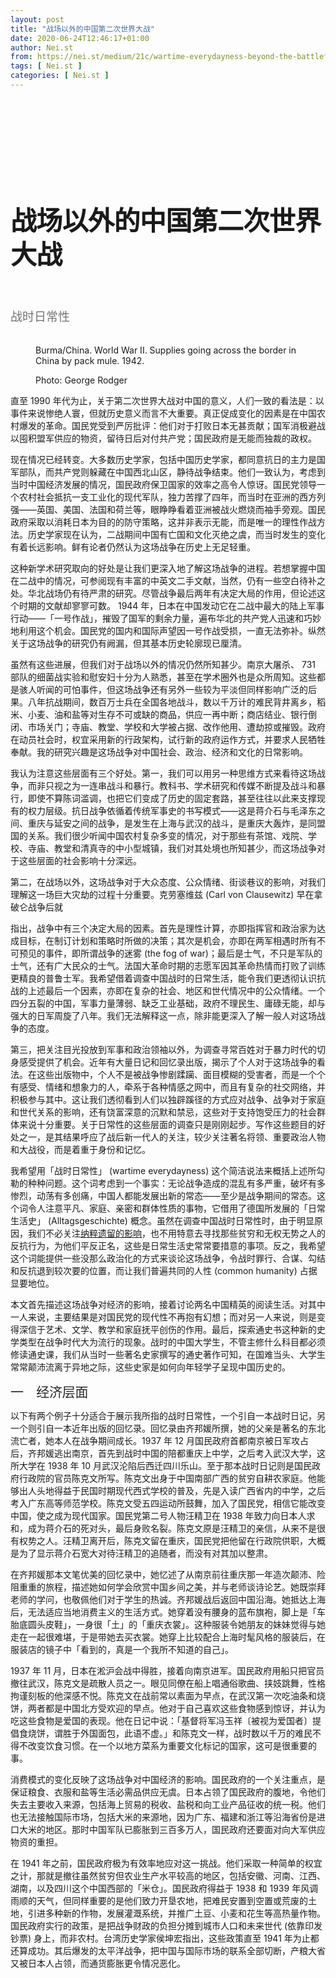 ```yaml
---
layout: post
title: "战场以外的中国第二次世界大战"
date: 2020-06-24T12:46:17+01:00
author: Nei.st
from: https://nei.st/medium/21c/wartime-everydayness-beyond-the-battlefield-in-chinas-second-world-war
tags: [ Nei.st ]
categories: [ Nei.st ]
---
```


<article class="post-21909 post type-post status-publish format-standard hentry category-21c" id="post-21909"> <header class="page-header medium Archives"><div class="page-header__image"></div><div class="page-header__content"><h1 class="page-title text-align-center">战场以外的中国第二次世界大战</h1></div> </header><div class="entry-content aesop-entry-content" id="post-21909-content"><link as="font" crossorigin="anonymous" href="//cdn.jsdelivr.net/gh/0nd1jyU39XQ/_/glyph/font-face/0uIzqoZjSuJfvSBnvgXTcApMtcVhMcpr.woff" rel="preload" type="font/woff"/><link as="font" crossorigin="anonymous" href="//cdn.jsdelivr.net/gh/0nd1jyU39XQ/_/glyph/font-face/1sTnSLZWDKucPX6SAk.woff" rel="preload" type="font/woff"/><style>@font-face{font-family:"etQuXe8pln0zqff6VgxLRg";font-display:fallback;src:url(//cdn.jsdelivr.net/gh/0nd1jyU39XQ/_/glyph/font-face/0uIzqoZjSuJfvSBnvgXTcApMtcVhMcpr.woff) format("woff");font-style:normal;font-weight:400}@font-face{font-family:"PingFang-SC-W3";font-display:fallback;src:url(//cdn.jsdelivr.net/gh/0nd1jyU39XQ/_/glyph/font-face/1sTnSLZWDKucPX6SAk.woff) format("woff");font-style:normal;font-weight:400}</style><p class="blog-post__description">战时日常性</p><span id="more-21909"></span><style>@-webkit-keyframes clapsk1{0%{transform:scale(1);opacity:1}70%{transform:scale(1.4);opacity:0}to{opacity:0}}@-moz-keyframes clapsk1{0%{transform:scale(1);opacity:1}70%{transform:scale(1.4);opacity:0}to{opacity:0}}@keyframes clapsk1{0%{transform:scale(1);opacity:1}70%{transform:scale(1.4);opacity:0}to{opacity:0}}.container.large.img.edge{max-width:1080px;width:100%}@media (max-width:1100px){.container.large.img.edge .aesop-image-component{margin:0 20px}}@media (max-width:889px){.container.large.img.edge .aesop-image-component{margin:0 5%}}.u-overflowHidden{overflow:hidden!important}.u-flexCenter{display:-webkit-box!important;display:-webkit-flex!important;display:-ms-flexbox!important;display:flex!important;-webkit-box-align:center!important;-webkit-align-items:center!important;-ms-flex-align:center!important;align-items:center!important}.u-flex0{-webkit-box-flex:0;-webkit-flex:0 0 auto;-ms-flex:0 0 auto;flex:0 0 auto}.u-flex1{-webkit-box-flex:1;-webkit-flex:1 1 auto;-ms-flex:1 1 auto;flex:1 1 auto}.u-marginVertical24{margin-top:24px!important;margin-bottom:24px!important}.u-paddingLeft15{padding-left:15px!important}.u-paddingBottom3{padding-bottom:3px!important}.u-fontSize15{font-size:17px!important}.u-noWrapWithEllipsis{white-space:nowrap!important;text-overflow:ellipsis!important;overflow:hidden!important}.uiScale{line-height:20px;font-size:16px}.uiScale .ui-caption{color:rgba(0,0,0,.54)!important;fill:rgba(0,0,0,.54)!important}.uiScale-caption--regular .ui-caption{--x-height-multiplier:0.342!important;--baseline-multiplier:0.22!important;letter-spacing:0!important;font-size:16px!important;line-height:23px!important;-webkit-transform:translateY(1.52px);transform:translateY(1.52px)}svg.icon.icon-initium{width:70px}a.initium.__link-logo,a.initium.__link-logo:hover{padding-bottom:0;border-bottom:none!important;color:rgba(0,0,0,.84)!important}.page-header{padding:110px 0 0}.page-header__content{max-width:800px}.page-title:not(#algolia-search-box){font-size:42px;line-height:1.3;text-align:left}.entry-content>h2,.page-title:not(#algolia-search-box){--x-height-multiplier:0.342;--baseline-multiplier:0.22;letter-spacing:-.015em}.entry-content>h2{font-style:normal;font-family:schnyder-scond-normal-600,etQuXe8pln0zqff6VgxLRg,SF Pro Display,PingFangSC-Thin,graphik-normal-300,PingFang-SC-W3,Segoe UI,Roboto,Microsoft YaHei UI,Source Han Sans SC,Helvetica Neue,Helvetica,Arial,sans-serif;font-weight:400}.entry-content>h2.graf-after--p{margin-top:56px}.entry-content>p:first-of-type{color:rgba(0,0,0,.54);font-size:19px}@media (max-width:767px){.page-title:not(#algolia-search-box){font-size:36px;line-height:1.3;letter-spacing:-.015em}.entry-content>h2{font-size:28px;letter-spacing:-.015em}.entry-content>h2.graf-after--p{margin-top:28px}.entry-content>p:first-of-type{font-size:17px}svg.icon.icon-initium{width:65px}.container.img.edge{width:100%}.container.img.edge .aesop-image-component{width:90%;margin:0 auto;max-width:800px}}span.phNnwJb1vcZnORRPE7cBOQ{color:#a38a86;font-size:110%}.collection.jsx-1092709871{margin:2.5rem 0 1rem}.collection.jsx-1092709871 header.jsx-1092709871{display:flex;-webkit-box-align:center;align-items:center;-webkit-box-pack:justify;justify-content:space-between;padding-bottom:1rem}.text-icon.jsx-65431776{user-select:none;font-size:0;vertical-align:middle}.weight-medium.jsx-65431776{font-weight:500}.small.jsx-1944497846{width:1.4rem;height:1.4rem}.text-icon.jsx-65431776 *{display:inline-block;vertical-align:baseline}.text.jsx-65431776{line-height:1}.size-md.jsx-65431776 .text.jsx-65431776{font-size:1.4rem}.spacing-xxtight.text-right.jsx-65431776 .text.jsx-65431776{padding-left:.25rem}ul{list-style:none}h2,li,ul{margin:0;padding:0;border:0}.collection-list.jsx-1092709871 li.jsx-1092709871>.container{padding-bottom:1rem}.container.jsx-2013367371{padding-bottom:1.5rem}.content.jsx-2013367371{display:flex;-webkit-box-pack:justify;justify-content:space-between;position:relative}.content.no-cover.jsx-2013367371{display:block}.content.type-collection.jsx-2013367371{border-radius:4px;border:1px solid rgba(0,0,0,.08);overflow:hidden;padding:1rem 11rem 1rem 1rem}.content.type-collection.no-cover.jsx-2013367371{padding-right:1rem}.content.jsx-2013367371 .left.jsx-2013367371{padding-right:1.5rem}.collection.jsx-1092709871 a:not(.button){border-bottom:none!important}.sidebar.jsx-2996311878{font-weight:500;font-family:schnyder-scond-normal-600,etQuXe8pln0zqff6VgxLRg,SF Pro Display,PingFangSC-Thin,graphik-normal-300,PingFang-SC-W3,Segoe UI,Roboto,Microsoft YaHei UI,Source Han Sans SC,Helvetica Neue,Helvetica,Arial,sans-serif;font-size:calc(1.35rem + 1px);line-height:1.6;color:rgba(0,0,0,.84)}.collection-list.jsx-1092709871 li.jsx-1092709871:last-child>.container{padding-bottom:0}span.jsx-65431776.text-icon.text-right.size-md.spacing-xxtight.weight-medium svg{fill:#009f5f}span.jsx-1092709871{color:#008754;font-family:"medium-content-sans-serif-font"}.qyoLgsBMfk2RyP6PZqEQUQ{display:flex;align-items:center}.TA9FsqtAclEQEnnC{margin-right:16px;display:block;position:relative}.q9pBoz6iftkg{color:inherit;fill:inherit;font-size:inherit;border:inherit;font-family:inherit;letter-spacing:inherit;font-weight:inherit;padding:0;margin:0}.q9pBoz6iftkg:hover{cursor:pointer;color:rgba(0,0,0,.9);fill:rgba(0,0,0,.9)}.q9pBoz6iftkg:focus{outline:0}.q9pBoz6iftkg:disabled{cursor:default;color:rgba(0,0,0,.54);fill:rgba(0,0,0,.54)}.ISq0AssRMiRdK46s31e1tA,.VBC0sS11TRzyNj7ur4DqLQ{border-radius:50%;display:flex;align-items:center}.VBC0sS11TRzyNj7ur4DqLQ{padding:0;outline:0;border:0;user-select:none;cursor:pointer;background:#fff;justify-content:center;z-index:2;left:0;height:100%;position:absolute;top:0;width:100%}.VBC0sS11TRzyNj7ur4DqLQ>svg{pointer-events:none}.VBC0sS11TRzyNj7ur4DqLQ:active{border-style:solid}.ISq0AssRMiRdK46s31e1tA{background-color:#fff;border:1px solid rgba(0,0,0,.1);height:60px;position:relative;transition:border-color .15s ease;width:60px;fill:#02b875}.ISq0AssRMiRdK46s31e1tA:before{background:radial-gradient(circle,#1c9963 60%,transparent 70%);border-radius:50%;content:"";display:block;z-index:0;left:0;height:100%;position:absolute;top:0;width:100%;background:radial-gradient(circle,rgba(115, 113, 113, 1) 60%,transparent 70%)}.ISq0AssRMiRdK46s31e1tA:focus{outline:0}.hentry{padding-bottom:0}.sosumi p{margin-bottom:0}.ISq0AssRMiRdK46s31e1tA:hover:before{animation:clapsk1 2s cubic-bezier(.1,.12,.25,1) infinite}.ISq0AssRMiRdK46s31e1tA:hover{border-color:rgba(115, 113, 113, 1)}.categories.icon-link a,.comment-form a:not(.button),.logged-in-as,ul.post-categories a{color:rgba(115, 113, 113, 1)}.VBC0sS11TRzyNj7ur4DqLQ,.categories.icon-link svg,.st0,div#llc-comments-loader svg#loading{fill:rgba(134, 132, 132, 1)}button#llc_comments_button,input[type=button],input[type=reset],input[type=submit]{border-color:rgba(134, 132, 132, 1)}input[type=submit]:hover{background-color:rgba(134, 132, 132, 1);border-color:rgba(134, 132, 132, 1)}.entry-content>h2{color:rgba(41, 41, 41, 1)}span.markup--p{background-color:rgb(243, 240, 239)}section.container.sosumi ol{margin:0;padding-inline-start:1em}.entry-content a:not(.button),.entry-content a:not(.button):hover{border-bottom-color:rgba(41, 41, 41, 1)}:root{--bg-color-highlight: rgb(243, 240, 239);--duration: 5s;--ease: cubic-bezier(0.25, 1, 0.5, 1)}.text-highlight{background-repeat:no-repeat;background-size:0 100%;-webkit-transition:color calc(var(--duration)/4) var(--ease),background-color calc(var(--duration)/4) var(--ease),background-size var(--duration) var(--ease);transition:color calc(var(--duration)/4) var(--ease),background-color calc(var(--duration)/4) var(--ease),background-size var(--duration) var(--ease)}.active{padding:0 5px;background-size:100% 100%;background-image:-webkit-gradient(linear,left top,left bottom,from(var(--bg-color-highlight)),to(var(--bg-color-highlight)));background-image:linear-gradient(var(--bg-color-highlight),var(--bg-color-highlight))}span.UxFvBtVGwuALnjE1Qkax2w{color:#944406;font-size:105%}.BarrierFailsafe__fullBarrier___2bFWd{background-color:rgba(41, 41, 41, 1)!important}</style><div class="container img"><div class="aspectRatioPlaceholder"><div class="progressiveMedia" data-height="1408" data-width="1374">   <img alt="" class="progressiveMedia-image lazyload" data-src="https://cdn.jsdelivr.net/gh/0nd1jyU39XQ/_/img/1/LON12228.jpg" src="https://cdn.jsdelivr.net/gh/0nd1jyU39XQ/_/img/1/LON12228.jpg"/></div></div><div class="aesop-image-component"> <figure class="aesop-image-component-image aesop-component-align-center aesop-image-component-caption-left"> <figcaption class="aesop-image-component-caption"><p class="aesop-cap-description">Burma/China. World War II. Supplies going across the border in China by pack mule. 1942.</p><p class="aesop-cap-cred">Photo: George Rodger</p> </figcaption> </figure></div></div><p>直至 1990 年代为止，关于第二次世界大战对中国的意义，人们一致的看法是：以事件来说惨绝人寰，但就历史意义而言不大重要。真正促成变化的因素是在中国农村爆发的革命。国民党受到严厉批评：他们对于打败日本无甚贡献；国军消极避战以囤积盟军供应的物资，留待日后对付共产党；国民政府是无能而独裁的政权。</p><p>现在情况已经转变。<span class="text-highlight">大多数历史学家，包括中国历史学家，都同意抗日的主力是国军部队，而共产党则躲藏在中国西北山区，静待战争结束。他们一致认为，考虑到当时中国经济发展的情况，国民政府保卫国家的效率之高令人惊讶。国民党领导一个农村社会抵抗一支工业化的现代军队，独力苦撑了四年，而当时在亚洲的西方列强——英国、美国、法国和荷兰等，眼睁睁看着亚洲被战火燃烧而袖手旁观。国民政府采取以消耗日本为目的的防守策略，这并非表示无能，而是唯一的理性作战方法。</span>历史学家现在认为，二战期间中国有亡国和文化灭绝之虞，而当时发生的变化有着长远影响。鲜有论者仍然认为这场战争在历史上无足轻重。</p><p>这种新学术研究取向的好处是让我们更深入地了解这场战争的进程。若想掌握中国在二战中的情况，可参阅现有丰富的中英文二手文献，当然，仍有一些空白待补之处。华北战场仍有待严肃的研究。尽管战争最后两年有决定大局的作用，但论述这个时期的文献却寥寥可数。 1944 年，日本在中国发动它在二战中最大的陆上军事行动——「一号作战」，摧毁了国军的剩余力量，遍布华北的共产党人迅速和巧妙地利用这个机会。国民党的国内和国际声望因一号作战受损，一直无法弥补。纵然关于这场战争的研究仍有阙漏，但其基本历史轮廓现已厘清。</p><p>虽然有这些进展，但我们对于战场以外的情况仍然所知甚少。南京大屠杀、 731 部队的细菌战实验和慰安妇十分为人熟悉，甚至在学术圈外也是众所周知。这些都是骇人听闻的可怕事件，但这场战争还有另外一些较为平淡但同样影响广泛的后果。八年抗战期间，数百万士兵在全国各地战斗，数以千万计的难民背井离乡，稻米、小麦、油和盐等对生存不可或缺的商品，供应一再中断；商店结业、银行倒闭、市场关门；寺庙、教堂、学校和大学被占据、改作他用、遭劫掠或摧毁。政府在动员社会时，权宜采用新的行政架构，试行新的政府运作方式，并要求人民牺牲奉献。我的研究兴趣是这场战争对中国社会、政治、经济和文化的日常影响。</p><p>我认为注意这些层面有三个好处。第一，我们可以用另一种思维方式来看待这场战争，而非只视之为一连串战斗和暴行。<span class="text-highlight">教科书、学术研究和传媒不断提及战斗和暴行，即使不算陈词滥调，也把它们变成了历史的固定套路，甚至往往以此来支撑现有的权力层级。</span>抗日战争依循着传统军事史的书写模式——这是蒋介石与毛泽东之间、重庆与延安之间的战争，是发生在上海与武汉的战斗，是重庆大轰炸，是同盟国的关系。我们很少听闻中国农村复杂多变的情况，对于那些有茶馆、戏院、学校、寺庙、教堂和清真寺的中小型城镇，我们对其处境也所知甚少，而这场战争对于这些层面的社会影响十分深远。</p><div class="code-block code-block-1" style="margin: 8px 0; clear: both;"><div class="container ads_KbHEVhh8Rw"><div class="card card--blog post-sidebar"><div class="card-body"><div class="logo_ngcontent-kty-0"> </div><div class="iframe-blocker U6XAMK63Vh00WqvF2BacIQ"><div class="background-h60B"> </div><div class="WumZiPCS4MeMw4pxQ">  <ins class="adsbygoogle GQRYJ4ilqIfEmC2iS9UfdQ" data-ad-client="ca-pub-2392282512996260" data-ad-format="fluid" data-ad-layout="in-article" data-ad-slot="8142634852" data-full-width-responsive="false" style="display:block; text-align:center;"></ins>  </div></div></div><div class="card-footer"><div class="card-footer-wrapper" layout="row bottom-left"></div></div></div></div></div><p>第二，在战场以外，这场战争对于大众态度、公众情绪、街谈巷议的影响，对我们理解这一场巨大灾劫的过程十分重要。克劳塞维兹 (Carl von Clausewitz) 早在拿破仑战争后就</p><p>指出，战争中有三个决定大局的因素。首先是理性计算，亦即指挥官和政治家为达成目标，在制订计划和策略时所做的决策；其次是机会，亦即在两军相遇时所有不可预见的事件，即所谓战争的迷雾 (the fog of war)；最后是士气，不只是军队的士气，还有广大民众的士气。法国大革命时期的志愿军因其革命热情而打败了训练更精良的普鲁士军。我希望借着调查中国战时的日常生活，能令我们更透彻认识抗战的上述最后一个因素，亦即在复杂的社会、地区和世代情况中的公众情绪。<span class="text-highlight">一个四分五裂的中国，军事力量薄弱、缺乏工业基础，政府不理民生、庸碌无能，却与强大的日军周旋了八年。我们无法解释这一点，除非能更深入了解一般人对这场战争的态度。</span></p><p>第三，把关注目光投放到军事和政治领袖以外，为调查寻常百姓对于暴力时代的切身感受提供了机会。近年有大量日记和回忆录出版，揭示了个人对于这场战争的看法。在这些出版物中，个人不是被战争惨剧蹂躏、面目模糊的受害者，而是一个个有感受、情绪和想象力的人，牵系于各种情感之网中，而且有复杂的社交网络，并积极参与其中。这让我们透彻看到人们以独辟蹊径的方式应对战争、战争对于家庭和世代关系的影响，还有饶富深意的沉默和禁忌，这些对于支持饱受压力的社会群体来说十分重要。关于日常性的这些层面的调查只是刚刚起步。写作这些题目的好处之一，是其结果呼应了战后新一代人的关注，较少关注著名将领、重要政治人物和大战役，而是着重于身份和记忆。</p><p>我希望用「战时日常性」 (wartime everydayness) 这个简洁说法来概括上述所勾勒的种种问题。这个词考虑到一个事实：<span class="text-highlight">无论战争造成的混乱有多严重，破坏有多惨烈，动荡有多创痛，中国人都能发展出新的常态——至少是战争期间的常态。</span>这个词令人注意平凡、家庭、亲密和群体性质的事物，它借用了德国所发展的「日常生活史」 (Alltagsgeschichte) 概念。虽然在调查中国战时日常性时，由于明显原因，我们不必关注<a href="https://nei.st/medium/newyorker/how-american-racism-influenced-hitler">纳粹遗留的影响</a>，也不用特意去寻找那些贫穷和无权无势之人的反抗行为，为他们平反正名，这些是日常生活史常常要措意的事项。反之，我希望这个词能提供一些没那么政治化的方式来谈论这场战争，令战时罪行、合谋、勾结和反抗退到较次要的位置，而让我们普遍共同的人性 (common humanity) 占据显要地位。</p><p>本文首先描述这场战争对经济的影响，接着讨论两名中国精英的阅读生活。对其中一人来说，主要结果是对国民党的现代性不再抱有幻想；而对另一人来说，则是变得深信于艺术、文学、教学和家庭抚平创伤的作用。最后，探索通史书这种新的史学类型在战争时代大为流行的现象。战时的中国大学生，不管主修什么科目都必须修读通史课，我们从当时一些著名史家撰写的通史著作可知，在国难当头、大学生常常颠沛流离于异地之际，这些史家是如何向年轻学子呈现中国历史的。</p><h2>一　经济层面</h2><p>以下有两个例子十分适合于展示我所指的战时日常性，一个引自一本战时日记，另一个则引自一本近年出版的回忆录。回忆录由齐邦媛所撰，她的父亲是著名的东北流亡者，她本人在战争期间成长。1937 年 12 月国民政府首都南京被日军攻占后，齐邦媛逃出南京，首先到战时中国的陪都重庆上中学，之后考入武汉大学，这所大学在 1938 年 10 月武汉沦陷后西迁四川乐山。至于那本战时日记则是国民政府行政院的官员陈克文所写。陈克文出身于中国南部广西的贫穷自耕农家庭。他能够出人头地得益于民国时期现代西式学校的普及，先是入读广西省内的中学，之后考入广东高等师范学校。陈克文受五四运动所鼓舞，加入了国民党，相信它能改变中国，使之成为现代国家。国民党第二号人物汪精卫在 1938 年致力向日本人求和，成为蒋介石的死对头，最后身败名裂。陈克文原是汪精卫的亲信，从来不是很有权势之人。汪精卫离开后，陈克文留在重庆，国民党把他留在行政院供职，大概是为了显示蒋介石宽大对待汪精卫的追随者，而没有对其加以整肃。</p><div class="code-block code-block-1" style="margin: 8px 0; clear: both;"><div class="container ads_KbHEVhh8Rw"><div class="card card--blog post-sidebar"><div class="card-body"><div class="logo_ngcontent-kty-0"> </div><div class="iframe-blocker U6XAMK63Vh00WqvF2BacIQ"><div class="background-h60B"> </div><div class="WumZiPCS4MeMw4pxQ">  <ins class="adsbygoogle GQRYJ4ilqIfEmC2iS9UfdQ" data-ad-client="ca-pub-2392282512996260" data-ad-format="fluid" data-ad-layout="in-article" data-ad-slot="8142634852" data-full-width-responsive="false" style="display:block; text-align:center;"></ins>  </div></div></div><div class="card-footer"><div class="card-footer-wrapper" layout="row bottom-left"></div></div></div></div></div><p>在齐邦媛那本文笔优美的回忆录中，她忆述了从南京前往重庆那一年造次颠沛、险阻重重的旅程，描述她如何学会欣赏中国乡间之美，并与老师谈诗论艺。她既崇拜老师的学问，也敬佩他们对于学生的热诚。齐邦媛战后返回中国沿海。她抵达上海后，无法适应当地消费主义的生活方式。她穿着没有腰身的蓝布旗袍，脚上是「车胎底圆头皮鞋」，一身很「土」的「重庆衣裳」。这种服装令她朋友的妹妹觉得与她走在一起很难堪，于是带她去买衣裳。她穿上比较配合上海时髦风格的服装后，在服装店的镜子中「看到的，真是一个我所不知道的自己」。</p><p>1937 年 11 月，日本在淞沪会战中得胜，接着向南京进军。<span class="text-highlight">国民政府用船只把官员撤往武汉，陈克文是疏散人员之一。眼见同僚在船上唱通俗歌曲、挟妓跳舞，性格拘谨刻板的他深感不悦。</span>陈克文在战前常以素面为早点，在武汉第一次吃油条和烧饼，两者都是中国北方受欢迎的早点。<span class="text-highlight">他对于自己喜欢这些食物感到惊讶，并认为吃这些食物是爱国的表现。</span>他在日记中说：「基督将军冯玉祥〔被视为爱国者〕提倡食烧饼，谓胜于外国面包，此语不虚。」和陈克文一样，战时数以千万的难民不得不改变饮食习惯。在一个以地方菜系为重要文化标记的国家，这可是很重要的事。</p><p>消费模式的变化反映了这场战争对中国经济的影响。国民政府的一个关注重点，是保证粮食、衣服和盐等生活必需品供应无虞。日本占领了国民政府的腹地，令他们失去主要收入来源，包括海上贸易的税收、盐税和向工业产品征收的统一税。他们也无法接触国际市场，包括大米的来源地，因为广东、福建和浙江等沿海省份是进口大米的地区。那时中国军队已膨胀到三百多万人，国民政府还要面对向大军供应物资的重担。</p><p>在 1941 年之前，国民政府极为有效率地应对这一挑战。他们采取一种简单的权宜之计，那就是撤往虽然贫穷但农业生产水平较高的地区，包括安徽、河南、江西、湖南，以及四川这个中国西部的「米仓」。国民政府得益于 1938 和 1939 年风调雨顺的天气，但同样重要的是他们致力开垦农地，把难民安置到空置或荒废的土地，引进多种新的作物，发展灌溉系统，并推广土豆、小麦和花生等高热量作物。<span class="text-highlight">国民政府实行的政策，是把战争财政的负担分摊到城市人口和未来世代 (依靠印发钞票) 身上，而非农村</span>。台湾历史学家侯坤宏指出，这些政策直至 1941 年为止都还算成功。其后爆发的太平洋战争，把中国与国际市场的联系全部切断，产粮大省又被日本人占领，而通货膨胀更令情况恶化。</p></div></article>
